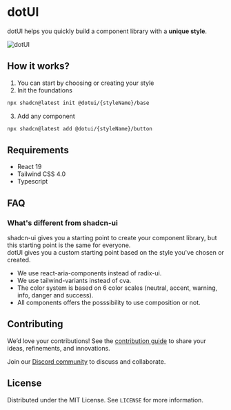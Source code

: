 # dotUI

dotUI helps you quickly build a component library with a **unique style**.

![dotUI](https://dotui.org/images/thumbnail.png)

## How it works?

1. You can start by choosing or creating your style
2. Init the foundations

```bash
npx shadcn@latest init @dotui/{styleName}/base
```

3. Add any component

```bash
npx shadcn@latest add @dotui/{styleName}/button
```

<!-- CONTRIBUTING -->

## Requirements

- React 19
- Tailwind CSS 4.0
- Typescript

<!-- FAQ -->

## FAQ

### What's different from shadcn-ui

shadcn-ui gives you a starting point to create your component library, but this starting point is the same for everyone.<br/>
dotUI gives you a custom starting point based on the style you've chosen or created.

- We use react-aria-components instead of radix-ui.
- We use tailwind-variants instead of cva.
- The color system is based on 6 color scales (neutral, accent, warning, info, danger and success).
- All components offers the posssibility to use composition or not.

<!-- CONTRIBUTING -->

## Contributing

We’d love your contributions! See the [contribution guide](CONTRIBUTING.md) to share your ideas, refinements, and innovations.

Join our [Discord community](https://discord.gg/DXpj5V2fU8) to discuss and collaborate.

<!-- LICENSE -->

## License

Distributed under the MIT License. See `LICENSE` for more information.

